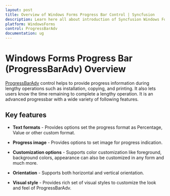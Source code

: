 ```yaml
---
layout: post
title: Overview of Windows Forms Progress Bar Control | Syncfusion
description: Learn here all about introduction of Syncfusion Windows Forms Progress Bar (ProgressBarAdv) control, its elements and more details.
platform: WindowsForms
control: ProgressBarAdv
documentation: ug
---
```


# Windows Forms Progress Bar (ProgressBarAdv) Overview

[ProgressBarAdv](https://help.syncfusion.com/cr/windowsforms/Syncfusion.Windows.Forms.Tools.ProgressBarAdv.html) control helps to provide progress information during lengthy operations such as installation, copying, and printing. It also lets users know the time remaining to complete a lengthy operation. It is an advanced progressbar with a wide variety of following features.

## Key features

* **Text formats** - Provides options set the progress format as Percentage, Value or other custom format.

* **Progress image** - Provides options to set image for progress indication.

* **Customization options** - Supports color customization like foreground, background colors, appearance can also be customized in any form and much more.

* **Orientation** - Supports both horizontal and vertical orientation.

* **Visual style** - Provides rich set of visual styles to customize the look and feel of ProgressBarAdv.
